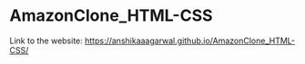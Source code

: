 # AmazonClone_HTML-CSS
Link to the website:
https://anshikaaagarwal.github.io/AmazonClone_HTML-CSS/
